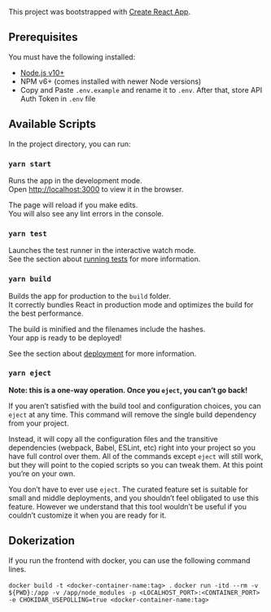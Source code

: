 This project was bootstrapped with [Create React App](https://github.com/facebook/create-react-app).

## Prerequisites

You must have the following installed:

- [Node.js v10+](https://nodejs.org/en/download/)
- NPM v6+ (comes installed with newer Node versions)
- Copy and Paste `.env.example` and rename it to `.env`. After that, store API Auth Token in `.env` file

## Available Scripts

In the project directory, you can run:

### `yarn start`

Runs the app in the development mode.<br />
Open [http://localhost:3000](http://localhost:3000) to view it in the browser.

The page will reload if you make edits.<br />
You will also see any lint errors in the console.

### `yarn test`

Launches the test runner in the interactive watch mode.<br />
See the section about [running tests](https://facebook.github.io/create-react-app/docs/running-tests) for more information.

### `yarn build`

Builds the app for production to the `build` folder.<br />
It correctly bundles React in production mode and optimizes the build for the best performance.

The build is minified and the filenames include the hashes.<br />
Your app is ready to be deployed!

See the section about [deployment](https://facebook.github.io/create-react-app/docs/deployment) for more information.

### `yarn eject`

**Note: this is a one-way operation. Once you `eject`, you can’t go back!**

If you aren’t satisfied with the build tool and configuration choices, you can `eject` at any time. This command will remove the single build dependency from your project.

Instead, it will copy all the configuration files and the transitive dependencies (webpack, Babel, ESLint, etc) right into your project so you have full control over them. All of the commands except `eject` will still work, but they will point to the copied scripts so you can tweak them. At this point you’re on your own.

You don’t have to ever use `eject`. The curated feature set is suitable for small and middle deployments, and you shouldn’t feel obligated to use this feature. However we understand that this tool wouldn’t be useful if you couldn’t customize it when you are ready for it.

## Dokerization

If you run the frontend with docker, you can use the following command lines.

`docker build -t <docker-container-name:tag> .`
`docker run -itd --rm -v ${PWD}:/app -v /app/node_modules -p <LOCALHOST_PORT>:<CONTAINER_PORT> -e CHOKIDAR_USEPOLLING=true <docker-container-name:tag>`
